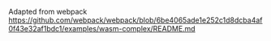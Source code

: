 Adapted from webpack
https://github.com/webpack/webpack/blob/6be4065ade1e252c1d8dcba4af0f43e32af1bdc1/examples/wasm-complex/README.md
